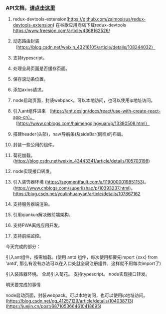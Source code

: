 
### API文档，<a href="https://github.com/tugenhua0707/react-collection/blob/master/react/reactStaging.md">请点击这里</a>

1. redux-devtools-extension(https://github.com/zalmoxisus/redux-devtools-extension)
   在谷歌应用商店下载redux-devtools   https://www.freesion.com/article/4368162526/
   
2. 动态路由封装（https://blog.csdn.net/weixin_43216105/article/details/108244032）
3. 支持typescript。
4. 处理全局页面是否缓存页面。
5. 保存滚动条位置。
6. 添加axios请求。
7. node启动页面，封装webpack。可以本地访问，也可以使用ip地址访问。
8. 引入ant组件进来
（https://ant.design/docs/react/use-with-create-react-app-cn）。
（https://www.cnblogs.com/haimengqingyuan/p/13380508.html）
9. 搭建header(头部)，nav(导航条)及sideBar(侧栏)的布局。
10. 封装一些公用的组件。
11. 菊花加载。(https://blog.csdn.net/weixin_43443341/article/details/105703198)
12. node实现接口转发。
13. 引入装饰器环境
(https://segmentfault.com/a/1190000019851153)。
(https://www.cnblogs.com/superlizhao/p/10393237.html)。
https://blog.csdn.net/youlinhuanyan/article/details/107867162

14. 支持服务器端渲染。
15. 引用qiankun解决微前端架构。
16. 支持PWA离线应用开发。
17. 支持前端监控。

今天完成的部分：

引入ant组件，按需加载。(使用 antd 组件，每次使用都要先import {xxx} from 'antd', 那么有没有办法可以在入口处就全局注册组件，这样就不用每次import了)

引入装饰器环境。
全局引入菊花。
支持typescript。
node实现接口转发。

明天要完成的事情

node启动页面，封装webpack。可以本地访问，也可以使用ip地址访问。
(https://blog.csdn.net/qq_41257129/article/details/104038713)
(https://juejin.cn/post/6871053664610418695)

